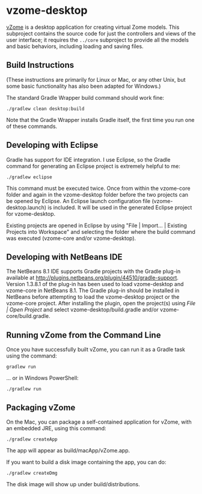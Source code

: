 vzome-desktop
=============

[vZome](http://vzome.com/) is a desktop application for creating virtual Zome models.  This subproject contains the source code for just the controllers and views of the user interface; it requires the `../core` subproject to provide all the models and basic behaviors, including loading and saving files.

Build Instructions
-------------

(These instructions are primarily for Linux or Mac, or any other Unix, but some basic functionality has also been adapted for Windows.)

The standard Gradle Wrapper build command should work fine:

	./gradlew clean desktop:build

Note that the Gradle Wrapper installs Gradle itself, the first time you run one of these commands.	

Developing with Eclipse
-------------

Gradle has support for IDE integration.  I use Eclipse, so the Gradle command for generating an Eclipse project is extremely helpful to me:

    ./gradlew eclipse

This command must be executed twice. Once from within the vzome-core folder and again in the vzome-desktop folder before the two projects can be opened by Eclipse. An Eclipse launch configuration file (vzome-desktop.launch) is included. It will be used in the generated Eclipse project for vzome-desktop.

Existing projects are opened in Eclipse by using "File | Import... | Existing Projects into Workspace" and selecting the folder where the build command was executed (vzome-core and/or vzome-desktop).

Developing with NetBeans IDE
-------------

The NetBeans 8.1 IDE supports Gradle projects with the Gradle plug-in available at http://plugins.netbeans.org/plugin/44510/gradle-support. Version 1.3.8.1 of the plug-in has been used to load vzome-desktop and vzome-core in NetBeans 8.1. The Gradle plug-in should be installed in NetBeans before attempting to load the vzome-desktop project or the vzome-core project. After installing the plugin, open the project(s) using *File | Open Project* and select vzome-desktop/build.gradle and/or vzome-core/build.gradle.

Running vZome from the Command Line
--------------

Once you have successfully built vZome, you can run it as a Gradle task using the command:

	gradlew run
	
... or in Windows PowerShell:

	./gradlew run


Packaging vZome
---------------

On the Mac, you can package a self-contained application for vZome, with an embedded JRE, using this command:

    ./gradlew createApp

The app will appear as build/macApp/vZome.app.

If you want to build a disk image containing the app, you can do:

    ./gradlew createDmg

The disk image will show up under build/distributions.

